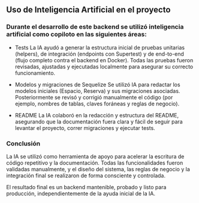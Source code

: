## Uso de Inteligencia Artificial en el proyecto

### Durante el desarrollo de este backend se utilizó inteligencia artificial como copiloto en las siguientes áreas:

- Tests
La IA ayudó a generar la estructura inicial de pruebas unitarias (helpers), de integración (endpoints con Supertest) y de end-to-end (flujo completo contra el backend en Docker).
Todas las pruebas fueron revisadas, ajustadas y ejecutadas localmente para asegurar su correcto funcionamiento.

- Modelos y migraciones de Sequelize
Se utilizó IA para redactar los modelos iniciales (Espacio, Reserva) y sus migraciones asociadas.
Posteriormente se revisó y corrigió manualmente el código (por ejemplo, nombres de tablas, claves foráneas y reglas de negocio).

- README
La IA colaboró en la redacción y estructura del README, asegurando que la documentación fuera clara y fácil de seguir para levantar el proyecto, correr migraciones y ejecutar tests.

### Conclusión

La IA se utilizó como herramienta de apoyo para acelerar la escritura de código repetitivo y la documentación.
Todas las funcionalidades fueron validadas manualmente, y el diseño del sistema, las reglas de negocio y la integración final se realizaron de forma consciente y controlada.

El resultado final es un backend mantenible, probado y listo para producción, independientemente de la ayuda inicial de la IA.